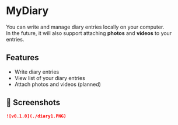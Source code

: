 # MyDiary
 
You can write and manage diary entries locally on your computer.  
In the future, it will also support attaching **photos** and **videos** to your entries.

## Features

-  Write diary entries
-  View list of your diary entries
-  Attach photos and videos (planned)


## 📸 Screenshots

```markdown
![v0.1.0](./diary1.PNG)